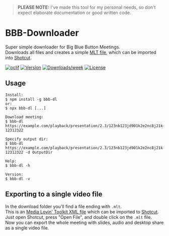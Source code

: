 > **PLEASE NOTE:** I've made this tool for my personal needs, so don't expect elaborate documentation or good written code. 

BBB-Downloader
==============

Super simple downloader for Big Blue Button Meetings.  
Downloads all files and creates a simple [MLT file](https://www.mltframework.org/docs/mltxml/), which can be imported into [Shotcut](https://shotcut.org). 

[![oclif](https://img.shields.io/badge/cli-oclif-brightgreen.svg)](https://oclif.io)
[![Version](https://img.shields.io/npm/v/bbb-dl.svg)](https://npmjs.org/package/bbb-dl)
[![Downloads/week](https://img.shields.io/npm/dw/bbb-dl.svg)](https://npmjs.org/package/bbb-dl)
[![License](https://img.shields.io/npm/l/bbb-dl.svg)](https://github.com/Skayo/BBB-Downloader/blob/master/package.json)

## Usage

```sh-session
Install:
$ npm install -g bbb-dl
or:
$ npx bbb-dl [...]

Download meeting:
$ bbb-dl https://example.com/playback/presentation/2.3/123nb123jd901k2e2nc8j21k-12312322

Specify output dir:
$ bbb-dl https://example.com/playback/presentation/2.3/123nb123jd901k2e2nc8j21k-12312322 -d OutputDir

Help:
$ bbb-dl -h

Version:
$ bbb-dl -v
```

## Exporting to a single video file

In the download folder you'll find a file ending with `.mlt`.  
This is an [Media Lovin' Toolkit XML file](https://www.mltframework.org/docs/mltxml/) which can be imported to [Shotcut](https://shotcut.org).  
Just open Shotcut, press "Open File", and double click on the `.mlt` file.  
Now you can export the whole meeting with slides, audio and desktop share as a single video file.
